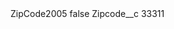 <?xml version="1.0" encoding="UTF-8"?>
<CustomMetadata xmlns="http://soap.sforce.com/2006/04/metadata" xmlns:xsi="http://www.w3.org/2001/XMLSchema-instance" xmlns:xsd="http://www.w3.org/2001/XMLSchema">
    <label>ZipCode2005</label>
    <protected>false</protected>
    <values>
        <field>Zipcode__c</field>
        <value xsi:type="xsd:string">33311</value>
    </values>
</CustomMetadata>
